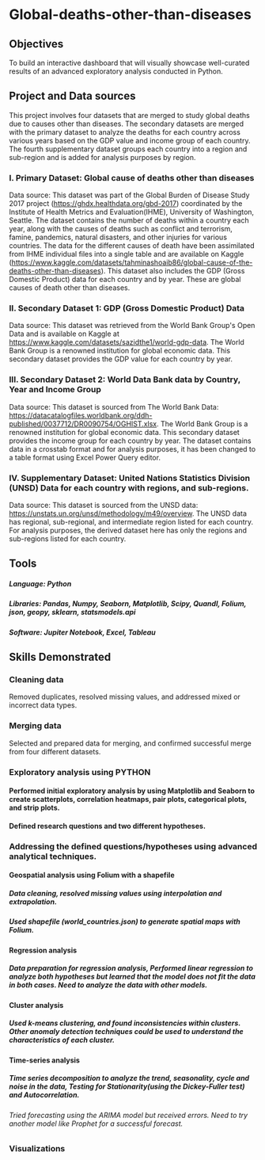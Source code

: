 # Global-deaths-other-than-diseases
## Objectives
To build an interactive dashboard that will visually showcase well-curated results of an
advanced exploratory analysis conducted in Python.
## Project and Data sources 
This project involves four datasets that are merged to study global deaths due 
to causes other than diseases. The secondary datasets are merged with the primary dataset 
to analyze the deaths for each country across various years based on the GDP value
and income group of each country. The fourth supplementary dataset groups each country 
into a region and sub-region and is added for analysis purposes by region.
### I.	Primary Dataset:  Global cause of deaths other than diseases
Data source: This dataset was part of the Global Burden of Disease Study 2017 project (https://ghdx.healthdata.org/gbd-2017) coordinated by the Institute of Health Metrics and Evaluation(IHME), University of Washington, Seattle.  The dataset contains the number of deaths within a country each year, along with the causes of deaths such as conflict and terrorism, famine, pandemics, natural disasters, and other injuries for various countries. The data for the different causes of death have been assimilated from IHME individual files into a single table and are available on Kaggle (https://www.kaggle.com/datasets/tahminashoaib86/global-cause-of-the-deaths-other-than-diseases).  This dataset also includes the GDP (Gross Domestic Product) data for each country and by year. These are global causes of death other than diseases.
### II.	Secondary Dataset 1: GDP (Gross Domestic Product) Data 
Data source: This dataset was retrieved from the World Bank Group's Open Data and is available on Kaggle at https://www.kaggle.com/datasets/sazidthe1/world-gdp-data.  The World Bank Group is a renowned institution for global economic data. This secondary dataset provides the GDP value for each country by year. 
### III.	Secondary Dataset 2: World Data Bank data by Country, Year and Income Group
Data source: This dataset is sourced from The World Bank Data: https://datacatalogfiles.worldbank.org/ddh-published/0037712/DR0090754/OGHIST.xlsx. The World Bank Group is a renowned institution for global economic data. This secondary dataset provides the income group for each country by year. The dataset contains data in a crosstab format and for analysis purposes, it has been changed to a table format using Excel Power Query editor.
### IV.	Supplementary Dataset: United Nations Statistics Division (UNSD) Data for each country with regions, and sub-regions.
Data source: This dataset is sourced from the UNSD data: https://unstats.un.org/unsd/methodology/m49/overview. 
The UNSD data has regional, sub-regional, and intermediate region listed for each country. For analysis purposes, the derived dataset here has only the regions and sub-regions listed for each country. 
## Tools
##### Language: Python
##### Libraries: Pandas, Numpy, Seaborn, Matplotlib, Scipy, Quandl, Folium, json, geopy, sklearn, statsmodels.api
##### Software: Jupiter Notebook, Excel, Tableau
## Skills Demonstrated
### Cleaning data
Removed duplicates, resolved missing values, and addressed mixed or incorrect data types.
### Merging data
Selected and prepared data for merging, and confirmed successful merge from four different datasets. 
### Exploratory analysis using PYTHON
#### Performed initial exploratory analysis by using Matplotlib and Seaborn to create scatterplots, correlation heatmaps, pair plots, categorical plots, and strip plots.  
#### Defined research questions and two different hypotheses.
### Addressing the defined questions/hypotheses using advanced analytical techniques. 
#### Geospatial analysis using Folium with a shapefile
##### Data cleaning, resolved missing values using interpolation and extrapolation.
##### Used shapefile (world_countries.json) to generate spatial maps with Folium.
#### Regression analysis
##### Data preparation for regression analysis, Performed linear regression to analyze both hypotheses but learned that the model does not fit the data in both cases. Need to analyze the data with other models.
#### Cluster analysis 
##### Used k-means clustering, and found inconsistencies within clusters. Other anomaly detection techniques could be used to understand the characteristics of each cluster.
#### Time-series analysis 
##### Time series decomposition to analyze the trend, seasonality, cycle and noise in the data, Testing for Stationarity(using the Dickey-Fuller test) and Autocorrelation.
###### Tried forecasting using the ARIMA model but received errors. Need to try another model like Prophet for a successful forecast.

### Visualizations

